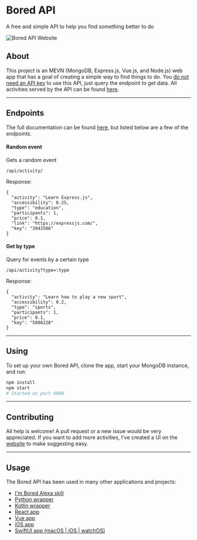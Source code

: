 # Bored API
A free and simple API to help you find something better to do

![Bored API Website](./.docs/website.png)

## About
This project is an MEVN (MongoDB, Express.js, Vue.js, and Node.js) web app that has a goal of creating a simple way to find things to do. You <u>do not need an API key</u> to use this API, just query the endpoint to get data. All activities served by the API can be found [here](./activities.json).

---
## Endpoints
The full documentation can be found [here](https://www.boredapi.com/documentation), but listed below are a few of the endpoints.

#### Random event
Gets a random event
```
/api/activity/
```
Response:
```
{
  "activity": "Learn Express.js",
  "accessibility": 0.25,
  "type": "education",
  "participants": 1,
  "price": 0.1,
  "link": "https://expressjs.com/",
  "key": "3943506"
}
```

#### Get by type
Query for events by a certain type
```
/api/activity?type=:type
```
Response:
```
{
  "activity": "Learn how to play a new sport",
  "accessibility": 0.2,
  "type": "sports",
  "participants": 1,
  "price": 0.1,
  "key": "5808228"
}
```

---
## Using
To set up your own Bored API, clone the app, start your MongoDB instance, and run:
```bash
npm install
npm start
# Started on port 8080
```

---
## Contributing
All help is welcome! A pull request or a new issue would be very appreciated. If you want to add more activities, I've created a UI on the [website](https://www.boredapi.com/contributing) to make suggesting easy.

---
## Usage
The Bored API has been used in many other applications and projects:

* [I'm Bored Alexa skill](https://www.amazon.com/gp/product/B07GDL9MP4?ie=UTF8&ref-suffix=ss_rw)
* [Python wrapper](https://pypi.org/project/bored/)
* [Kotlin wrapper](https://gitlab.com/CMDR_Tvis/bored-api)
* [React app](https://github.com/CDAracena/Im-Bored)
* [Vue app](https://github.com/emilsgulbis/BoredApp)
* [iOS app](https://apps.apple.com/us/app/bored-find-what-to-do/id1475656469)
* [SwiftUI app (macOS | iOS | watchOS)](https://github.com/Rminsh/BoredSwift)
